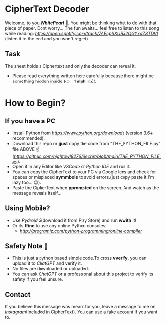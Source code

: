 # CipherText Decoder 

Welcome, to you ***WhitePearl*** 🪩.
You might be thinking what to do with that piece of paper.
Dont worry... The fun awaits...
feel free to listen to this song while reading: *https://open.spotify.com/track/7AEcphXUR52QGYxdZ8TDVI* (listen it to the end and you won't regret).
## Task
The sheet holds a Ciphertext and only the decoder can reveal it.
- Please read everything written here carefully because there might be something hidden inside (👉 **-1 alph** 👈)!.

# How to Begin?
 ## If you have a PC
 - Install Python from *https://www.python.org/downloads* (version 3.6+ recommended).
 - Download this repo or **jjust** copy the code from "THE_PYTHON_FILE.py" file ABOVE ☝️(*https://github.com/nightowl9276/Secret/blob/main/THE_PYTHON_FILE.py*).
 - Open it in any Editor like *VSCode* or *Python IDE* and run it.
 - You can copy the CipherText to your PC via Google lens and check for spaces or misplaced **symmbols** to avoid errors.(just copy paste it.I'm lazy too... 😉).
 - Paste the CipherText when **pprompted** on the screen. And watch as the message reveals itself...

 ##   Using Mobile?

 - Use *Pydroid 3*(download it from Play Store) and run **wwith** it! 
 - Or its **ffine** to use any online Python consoles:
      - *http://programiz.com/python-programming/online-compiler*

## Safety Note 📝

- This is just a python based simple code.To cross **vverify**, you can upload it to *ChatGPT* and verify it.
- No files are downloaded or uploaded.
- You can ask *ChatGPT* or a professional about this project to verify its safety if you feel unsure.

## Contact

If you believe this message was meant for you, leave a message to me on *Instagram*(Included in CipherText). You can use a fake account if you want to.
